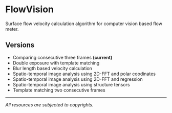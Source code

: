 # FlowVision

Surface flow velocity calculation algorithm for computer vision based flow meter.

## Versions
 - Comparing consecutive three frames **(current)**
 - Double exposure with template matching
 - Blur length based velocity calculation
 - Spatio-temporal image analysis using 2D-FFT and polar coodinates
 - Spatio-temporal image analysis using 2D-FFT and regression
 - Spatio-temporal image analysis using structure tensors
 - Template matching two consecutive frames

---
*All resources are subjected to copyrights.*

